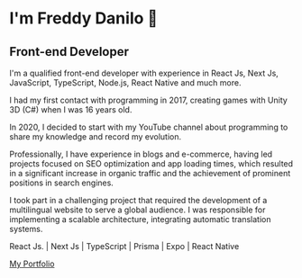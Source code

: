 # I'm Freddy Danilo 👋
## Front-end Developer

I'm a qualified front-end developer with experience in React Js, Next Js, JavaScript, TypeScript, Node.js, React Native and much more.

I had my first contact with programming in 2017, creating games with Unity 3D (C#) when I was 16 years old.

In 2020, I decided to start with my YouTube channel about programming to share my knowledge and record my evolution.

Professionally, I have experience in blogs and e-commerce, having led projects focused on SEO optimization and app loading times, which resulted in a significant increase in organic traffic and the achievement of prominent positions in search engines.

I took part in a challenging project that required the development of a multilingual website to serve a global audience. I was responsible for implementing a scalable architecture, integrating automatic translation systems.

React Js. | Next Js | TypeScript | Prisma | Expo | React Native

<a href="https://freddydanilo.com/">My Portfolio</a>
